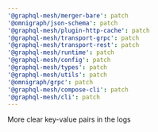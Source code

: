 ```yaml
---
'@graphql-mesh/merger-bare': patch
'@omnigraph/json-schema': patch
'@graphql-mesh/plugin-http-cache': patch
'@graphql-mesh/transport-grpc': patch
'@graphql-mesh/transport-rest': patch
'@graphql-mesh/runtime': patch
'@graphql-mesh/config': patch
'@graphql-mesh/types': patch
'@graphql-mesh/utils': patch
'@omnigraph/grpc': patch
'@graphql-mesh/compose-cli': patch
'@graphql-mesh/cli': patch
---
```


More clear key-value pairs in the logs
